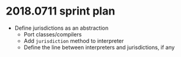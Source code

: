 # 2018.0711 sprint plan
- Define jurisdictions as an abstraction
  - Port classes/compilers
  - Add `jurisdiction` method to interpreter
  - Define the line between interpreters and jurisdictions, if any
